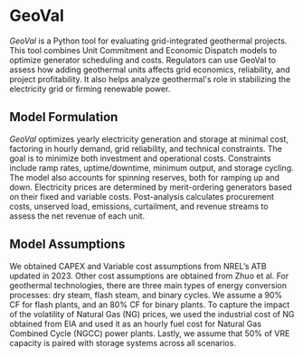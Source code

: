 # GeoVal

_GeoVal_ is a Python tool for evaluating grid-integrated geothermal projects. This tool combines Unit Commitment and Economic Dispatch models to optimize generator scheduling and costs. Regulators can use GeoVal to assess how adding geothermal units affects grid economics, reliability, and project profitability. It also helps analyze geothermal's role in stabilizing the electricity grid or firming renewable power.

## Model Formulation
_GeoVal_ optimizes yearly electricity generation and storage at minimal cost, factoring in hourly demand, grid reliability, and technical constraints. The goal is to minimize both investment and operational costs. Constraints include ramp rates, uptime/downtime, minimum output, and storage cycling. The model also accounts for spinning reserves, both for ramping up and down. Electricity prices are determined by merit-ordering generators based on their fixed and variable costs. Post-analysis calculates procurement costs, unserved load, emissions, curtailment, and revenue streams to assess the net revenue of each unit.

## Model Assumptions
We obtained CAPEX and Variable cost assumptions from NREL’s ATB updated in 2023. Other cost assumptions are obtained from Zhuo et al. For geothermal technologies, there are three main types of energy conversion processes: dry steam, flash steam, and binary cycles. We assume a 90% CF for flash plants, and an 80% CF for binary plants. To capture the impact of the volatility of Natural Gas (NG) prices, we used the industrial cost of NG obtained from EIA and used it as an hourly fuel cost for Natural Gas Combined Cycle (NGCC) power plants. Lastly, we assume that 50% of VRE capacity is paired with storage systems across all scenarios.
